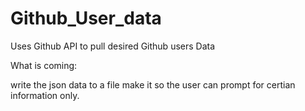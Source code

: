 # Github_User_data
Uses Github API to pull desired Github users Data 




What is coming:

write the json data to a file
make it so the user can prompt for certian information only. 
